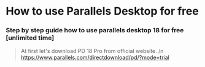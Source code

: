 # How to use Parallels Desktop for free
### Step by step guide how to use parallels desktop 18 for free **[unlimited time]**

> At first let's download PD 18 Pro from official website. /n https://www.parallels.com/directdownload/pd/?mode=trial
